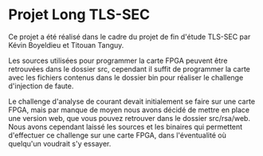 # Projet Long TLS-SEC
Ce projet a été réalisé dans le cadre du projet de fin d'étude TLS-SEC par Kévin Boyeldieu et Titouan Tanguy.

Les sources utilisées pour programmer la carte FPGA peuvent être retrouvées dans le dossier src, cependant il suffit de programmer la carte avec les fichiers contenus dans le dossier bin pour réaliser le challenge d'injection de faute.

Le challenge d'analyse de courant devait initialement se faire sur une carte FPGA, mais par manque de moyen nous avons décidé de mettre en place une version web, que vous pouvez retrouver dans le dossier src/rsa/web. Nous avons cependant laissé les sources et les binaires qui permettent d'effectuer ce challenge sur une carte FPGA, dans l'éventualité où quelqu'un voudrait s'y essayer.

